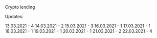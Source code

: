 Crypto lending

Updates:

  13.03.2021 - 4
  14.03.2021 - 2
  15.03.2021 - 3
  16.03.2021 - 1
  17.03.2021 - 1
  18.03.2021 - 1
  19.03.2021 - 1
  20.03.2021 - 1
  21.03.2021 - 2
  22.03.2021 - 4
